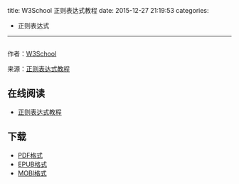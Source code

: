 title: W3School 正则表达式教程
date: 2015-12-27 21:19:53
categories:
  - 正则表达式
---

![]()

作者：[W3School](http://www.w3cschool.cc)

来源：[正则表达式教程](http://www.w3cschool.cc/regexp/regexp-tutorial.html)

<!--more-->

## 在线阅读 ##

* [正则表达式教程](http://www.w3cschool.cc/regexp/regexp-tutorial.html)

## 下载 ##

* [PDF格式](https://www.gitbook.com/download/pdf/book/wizardforcel/w3school-regex)
* [EPUB格式](https://www.gitbook.com/download/epub/book/wizardforcel/w3school-regex)
* [MOBI格式](https://www.gitbook.com/download/mobi/book/wizardforcel/w3school-regex)